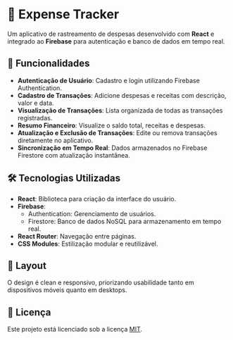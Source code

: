 # 💸 Expense Tracker  

Um aplicativo de rastreamento de despesas desenvolvido com **React** e integrado ao **Firebase** para autenticação e banco de dados em tempo real.  

## 🚀 Funcionalidades  

- **Autenticação de Usuário**: Cadastro e login utilizando Firebase Authentication.  
- **Cadastro de Transações**: Adicione despesas e receitas com descrição, valor e data.  
- **Visualização de Transações**: Lista organizada de todas as transações registradas.  
- **Resumo Financeiro**: Visualize o saldo total, receitas e despesas.  
- **Atualização e Exclusão de Transações**: Edite ou remova transações diretamente no aplicativo.  
- **Sincronização em Tempo Real**: Dados armazenados no Firebase Firestore com atualização instantânea.  

## 🛠️ Tecnologias Utilizadas  

- **React**: Biblioteca para criação da interface do usuário.  
- **Firebase**:  
  - Authentication: Gerenciamento de usuários.  
  - Firestore: Banco de dados NoSQL para armazenamento em tempo real.  
- **React Router**: Navegação entre páginas.  
- **CSS Modules**: Estilização modular e reutilizável.  

## 🎨 Layout  

O design é clean e responsivo, priorizando usabilidade tanto em dispositivos móveis quanto em desktops.  

## 📜 Licença  

Este projeto está licenciado sob a licença [MIT](LICENSE).  